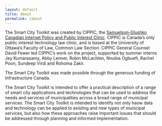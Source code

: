 ```yaml
---
layout: default
title: About
permalink: /about
---
```

The Smart City Toolkit was created by CIPPIC, the [Samuelson-Glushko Canadian Internet Policy and Public Interest Clinic](https://cippic.ca/).  CIPPIC is Canada’s only public interest technology law clinic, and is based at the University of Ottawa’s Faculty of Law, Common Law Section.  CIPPIC General Counsel David Fewer led CIPPIC’s work on the project, supported by summer interns Jey Kumarasamy, Abby Lenner, Robin McLachlen, Nnubia Ogbuefi, Rachel Poon, Sundeep Virdi and Rohoma Zakir.

The Smart City Toolkit was made possible through the generous funding of Infrastructure Canada.

The Smart City Toolkit is intended to offer a practical description of a range of smart city applications and technologies that can be used to address the needs and services of municipalities across a broad range of municipal services. The Smart City Toolkit is intended to identify not only haow data and technology can be applied to existing and new types of municipal services, but also how these approaches raise important issues that should be addressed through planning and informed implementation. 
